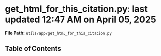 # get_html_for_this_citation.py: last updated 12:47 AM on April 05, 2025

**File Path:** `utils/app/get_html_for_this_citation.py`

## Table of Contents
